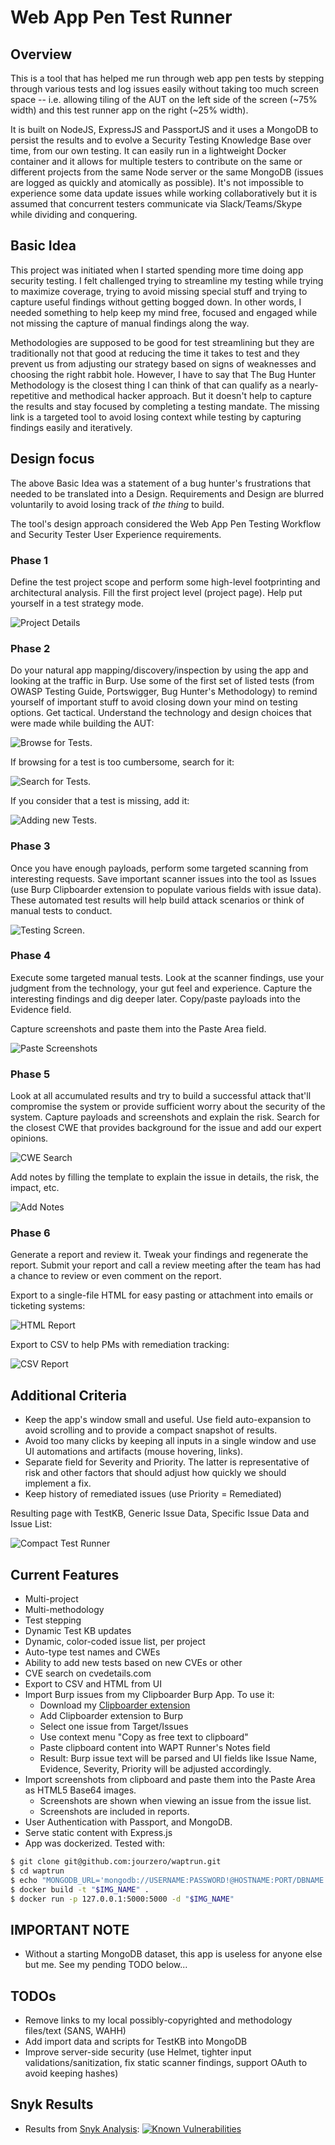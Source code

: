 # Web App Pen Test Runner

## Overview

This is a tool that has helped me run through web app pen tests by stepping through various tests and log issues easily without taking too much screen space -- i.e. allowing tiling of the AUT on the left side of the screen (~75% width) and this test runner app on the right (~25% width). 

It is built on NodeJS, ExpressJS and PassportJS and it uses a MongoDB to persist the results and to evolve a Security Testing Knowledge Base over time, from our own testing. It can easily run in a lightweight Docker container and it allows for multiple testers to contribute on the same or different projects from the same Node server or the same MongoDB (issues are logged as quickly and atomically as possible). It's not impossible to experience some data update issues while working collaboratively but it is assumed that concurrent testers communicate via Slack/Teams/Skype while dividing and conquering.

## Basic Idea
This project was initiated when I started spending more time doing app security testing. I felt challenged trying to streamline my testing while trying to maximize coverage, trying to avoid missing special stuff and trying to capture useful findings without getting bogged down. In other words, I needed something to help keep my mind free, focused and engaged while not missing the capture of manual findings along the way.

Methodologies are supposed to be good for test streamlining but they are traditionally not that good at reducing the time it takes to test and they prevent us from adjusting our strategy based on signs of weaknesses and choosing the right rabbit hole. However, I have to say that The Bug Hunter Methodology is the closest thing I can think of that can qualify as a nearly-repetitive and methodical hacker approach. But it doesn't help to capture the results and stay focused by completing a testing mandate. The missing link is a targeted tool to avoid losing context while testing by capturing findings easily and iteratively.

## Design focus
The above Basic Idea was a statement of a bug hunter's frustrations that needed to be translated into a Design. Requirements and Design are blurred voluntarily to avoid losing track of _the thing_ to build. 

The tool's design approach considered the Web App Pen Testing Workflow and Security Tester User Experience requirements.


### Phase 1

Define the test project scope and perform some high-level footprinting and architectural analysis. Fill the first project level (project page). Help put yourself in a test strategy mode. 

![Project Details](screenshots/p1.png)


### Phase 2

Do your natural app mapping/discovery/inspection by using the app and looking at the traffic in Burp. Use some of the first set of listed tests (from OWASP Testing Guide, Portswigger, Bug Hunter's Methodology) to remind yourself of important stuff to avoid closing down your mind on testing options. Get tactical. Understand the technology and design choices that were made while building the AUT:

![Browse for Tests](screenshots/p2a.png). 

If browsing for a test is too cumbersome, search for it:

![Search for Tests](screenshots/p2b.png). 

If you consider that a test is missing, add it:

![Adding new Tests](screenshots/p2c.png). 


### Phase 3

Once you have enough payloads, perform some targeted scanning from interesting requests. Save important scanner issues into the tool as Issues (use Burp Clipboarder extension to populate various fields with issue data). These automated test results will help build attack scenarios or think of manual tests to conduct.

![Testing Screen](screenshots/p3.png). 


### Phase 4

Execute some targeted manual tests. Look at the scanner findings, use your judgment from the technology, your gut feel and experience. Capture the interesting findings and dig deeper later. Copy/paste payloads into the Evidence field. 

Capture screenshots and paste them into the Paste Area field.

![Paste Screenshots](screenshots/p4.png)


### Phase 5

Look at all accumulated results and try to build a successful attack that'll compromise the system or provide sufficient worry about the security of the system. Capture payloads and screenshots and explain the risk. Search for the closest CWE that provides background for the issue and add our expert opinions. 

![CWE Search](screenshots/p5.png)

Add notes by filling the template to explain the issue in details, the risk, the impact, etc.

![Add Notes](screenshots/p5b.png)


### Phase 6

Generate a report and review it. Tweak your findings and regenerate the report. Submit your report and call a review meeting after the team has had a chance to review or even comment on the report.

Export to a single-file HTML for easy pasting or attachment into emails or ticketing systems:

![HTML Report](screenshots/p6a.png)

Export to CSV to help PMs with remediation tracking:

![CSV Report](screenshots/p6b.png)


## Additional Criteria

* Keep the app's window small and useful. Use field auto-expansion to avoid scrolling and to provide a compact snapshot of results.
* Avoid too many clicks by keeping all inputs in a single window and use UI automations and artifacts (mouse hovering, links).
* Separate field for Severity and Priority. The latter is representative of risk and other factors that should adjust how quickly we should implement a fix.
* Keep history of remediated issues (use Priority = Remediated)

Resulting page with TestKB, Generic Issue Data, Specific Issue Data and Issue List:

![Compact Test Runner](screenshots/c1.png)


## Current Features
* Multi-project
* Multi-methodology
* Test stepping
* Dynamic Test KB updates
* Dynamic, color-coded issue list, per project
* Auto-type test names and CWEs 
* Ability to add new tests based on new CVEs or other
* CVE search on cvedetails.com
* Export to CSV and HTML from UI
* Import Burp issues from my Clipboarder Burp App. To use it:
    * Download my [Clipboarder extension](https://github.com/jourzero/clipboarder/blob/master/dist/Clipboarder.jar)
    * Add Clipboarder extension to Burp 
    * Select one issue from Target/Issues
    * Use context menu "Copy as free text to clipboard"
    * Paste clipboard content into WAPT Runner's Notes field 
    * Result: Burp issue text will be parsed and UI fields like Issue Name, Evidence, Severity, Priority will be adjusted accordingly.
* Import screenshots from clipboard and paste them into the Paste Area as HTML5 Base64 images. 
    * Screenshots are shown when viewing an issue from the issue list. 
    * Screenshots are included in reports.
* User Authentication with Passport, and MongoDB. 
* Serve static content with Express.js
* App was dockerized. Tested with:

``` bash
$ git clone git@github.com:jourzero/waptrun.git
$ cd waptrun
$ echo "MONGODB_URL='mongodb://USERNAME:PASSWORD!@HOSTNAME:PORT/DBNAME'" > .env # replace with real values. 
$ docker build -t "$IMG_NAME" .
$ docker run -p 127.0.0.1:5000:5000 -d "$IMG_NAME"
```


## IMPORTANT NOTE
* Without a starting MongoDB dataset, this app is useless for anyone else but me. See my pending TODO below...


## TODOs
* Remove links to my local possibly-copyrighted and methodology files/text (SANS, WAHH)
* Add import data and scripts for TestKB into MongoDB 
* Improve server-side security (use Helmet, tighter input validations/sanitization, fix static scanner findings, support OAuth to avoid keeping hashes)

## Snyk Results
* Results from [Snyk Analysis](https://snyk.io/test/github/jourzero/waptrun):
[![Known Vulnerabilities](https://snyk.io/test/github/jourzero/waptrun/badge.svg)](https://snyk.io/test/github/jourzero/waptrun)
